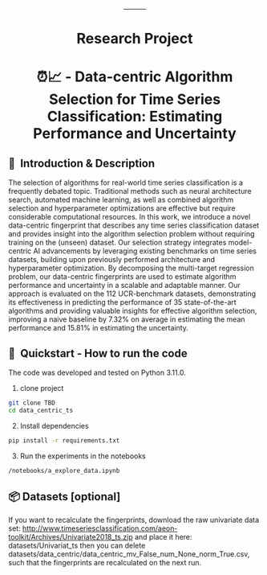 <div align="center">
_______

# Research Project
# ⏰📈 - Data-centric Algorithm Selection for Time Series Classification: Estimating Performance and Uncertainty
</div>

## 📌  Introduction & Description

The selection of algorithms for real-world time series classification is a frequently debated topic. 
Traditional methods such as neural architecture search, automated machine learning, as well as combined algorithm selection and hyperparameter optimizations are effective but require considerable computational resources.
In this work, we introduce a novel data-centric fingerprint that describes any time series classification dataset and provides insight into the algorithm selection problem without requiring training on the (unseen) dataset. 
Our selection strategy integrates model-centric AI advancements by leveraging existing benchmarks on time series datasets, building upon previously performed architecture and hyperparameter optimization.
By decomposing the multi-target regression problem, our data-centric fingerprints are used to estimate algorithm performance and uncertainty in a scalable and adaptable manner. 
Our approach is evaluated on the 112 UCR-benchmark datasets, demonstrating its effectiveness in predicting the performance of 35 state-of-the-art algorithms and providing valuable insights for effective algorithm selection, improving a naive baseline by 7.32\% on average in estimating the mean performance and 15.81\% in estimating the uncertainty. 


## 🚀  Quickstart - How to run the code 
The code was developed and tested on Python 3.11.0.

1. clone project
```bash
git clone TBD
cd data_centric_ts
```

2. Install dependencies
```bash
pip install -r requirements.txt
```

3. Run the experiments in the notebooks
```bash
/notebooks/a_explore_data.ipynb
```

## 📦 Datasets [optional]
If you want to recalculate the fingerprints, download the raw univariate data set:
http://www.timeseriesclassification.com/aeon-toolkit/Archives/Univariate2018_ts.zip
and place it here: datasets/Univariat_ts
then you can delete datasets/data_centric/data_centric_mv_False_num_None_norm_True.csv, such that the fingerprints are recalculated on the next run.